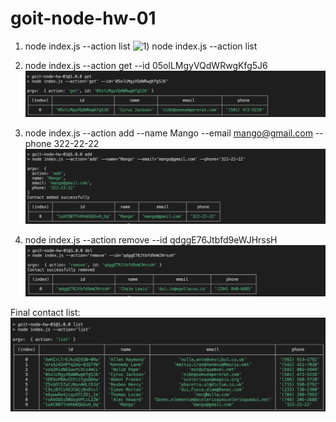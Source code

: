# goit-node-hw-01

1) node index.js --action list
![1) node index.js --action list](https://raw.githubusercontent.com/dmitrij-pularija/goit-node-hw-01/screnshoots/s01.png)

2) node index.js --action get --id 05olLMgyVQdWRwgKfg5J6
![2) node index.js --action get --id 05olLMgyVQdWRwgKfg5J6](https://raw.githubusercontent.com/dmitrij-pularija/goit-node-hw-01/main/screnshoots/s02.png)

3) node index.js --action add --name Mango --email mango@gmail.com --phone 322-22-22
![3) node index.js --action add --name Mango --email mango@gmail.com --phone 322-22-22](https://raw.githubusercontent.com/dmitrij-pularija/goit-node-hw-01/main/screnshoots/s03.png)

4) node index.js --action remove --id qdggE76Jtbfd9eWJHrssH
![4) node index.js --action remove --id qdggE76Jtbfd9eWJHrssH](https://raw.githubusercontent.com/dmitrij-pularija/goit-node-hw-01/main/screnshoots/s04.png)

Final contact list:
![Final contact list:](https://raw.githubusercontent.com/dmitrij-pularija/goit-node-hw-01/main/screnshoots/s05.png)
